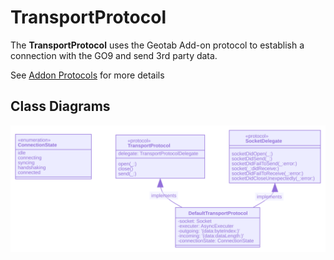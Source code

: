 # TransportProtocol

The **TransportProtocol** uses the Geotab Add-on protocol to establish a connection with the GO9 
and send 3rd party data. 

See [Addon Protocols](https://geotab.github.io/sdk/hardware/addon-protocols/rs232-usb/) for more details


## Class Diagrams

![TransportProtocol](TransportProtocolClassDiagram.svg)

